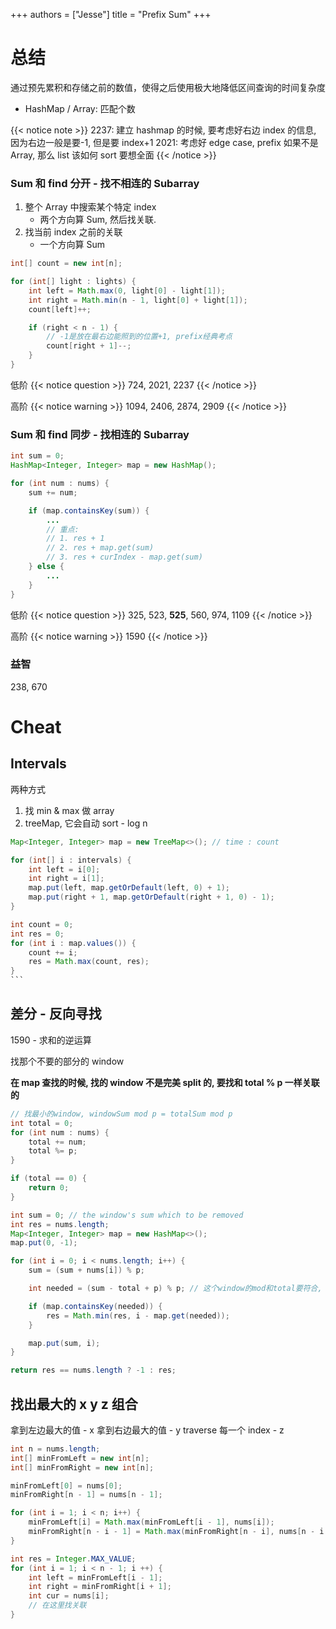 +++
authors = ["Jesse"]
title = "Prefix Sum"
+++

# 总结

通过预先累积和存储之前的数值，使得之后使用极大地降低区间查询的时间复杂度

- HashMap / Array: 匹配个数

{{< notice note >}}
2237: 建立 hashmap 的时候, 要考虑好右边 index 的信息, 因为右边一般是要-1, 但是要 index+1
2021: 考虑好 edge case, prefix 如果不是 Array, 那么 list 该如何 sort 要想全面
{{< /notice >}}

### Sum 和 find 分开 - 找不相连的 Subarray

1. 整个 Array 中搜索某个特定 index
   - 两个方向算 Sum, 然后找关联.
2. 找当前 index 之前的关联
   - 一个方向算 Sum

```java
int[] count = new int[n];

for (int[] light : lights) {
    int left = Math.max(0, light[0] - light[1]);
    int right = Math.min(n - 1, light[0] + light[1]);
    count[left]++;

    if (right < n - 1) {
        // -1是放在最右边能照到的位置+1, prefix经典考点
        count[right + 1]--;
    }
}
```

低阶
{{< notice question >}}
724, 2021, 2237
{{< /notice >}}

高阶
{{< notice warning >}}
1094, 2406, 2874, 2909
{{< /notice >}}

### Sum 和 find 同步 - 找相连的 Subarray

```JAVA
int sum = 0;
HashMap<Integer, Integer> map = new HashMap();

for (int num : nums) {
    sum += num;

    if (map.containsKey(sum)) {
        ...
        // 重点:
        // 1. res + 1
        // 2. res + map.get(sum)
        // 3. res + curIndex - map.get(sum)
    } else {
        ...
    }
}
```

低阶
{{< notice question >}}
325, 523, **525**, 560, 974, 1109
{{< /notice >}}

高阶
{{< notice warning >}}
1590
{{< /notice >}}

### 益智

238, 670

# Cheat

## Intervals

两种方式

1. 找 min & max 做 array
2. treeMap, 它会自动 sort - log n

````JAVA
Map<Integer, Integer> map = new TreeMap<>(); // time : count

for (int[] i : intervals) {
    int left = i[0];
    int right = i[1];
    map.put(left, map.getOrDefault(left, 0) + 1);
    map.put(right + 1, map.getOrDefault(right + 1, 0) - 1);
}

int count = 0;
int res = 0;
for (int i : map.values()) {
    count += i;
    res = Math.max(count, res);
}
```
````

## 差分 - 反向寻找

1590 - 求和的逆运算

找那个不要的部分的 window

**在 map 查找的时候, 找的 window 不是完美 split 的, 要找和 total % p 一样关联的**

```JAVA
// 找最小的window, windowSum mod p = totalSum mod p
int total = 0;
for (int num : nums) {
    total += num;
    total %= p;
}

if (total == 0) {
    return 0;
}

int sum = 0; // the window's sum which to be removed
int res = nums.length;
Map<Integer, Integer> map = new HashMap<>();
map.put(0, -1);

for (int i = 0; i < nums.length; i++) {
    sum = (sum + nums[i]) % p;

    int needed = (sum - total + p) % p; // 这个window的mod和total要符合, 而不是找mod 0的

    if (map.containsKey(needed)) {
        res = Math.min(res, i - map.get(needed));
    }

    map.put(sum, i);
}

return res == nums.length ? -1 : res;

```

## 找出最大的 x y z 组合

拿到左边最大的值 - x
拿到右边最大的值 - y
traverse 每一个 index - z

```JAVA
int n = nums.length;
int[] minFromLeft = new int[n];
int[] minFromRight = new int[n];

minFromLeft[0] = nums[0];
minFromRight[n - 1] = nums[n - 1];

for (int i = 1; i < n; i++) {
    minFromLeft[i] = Math.max(minFromLeft[i - 1], nums[i]);
    minFromRight[n - i - 1] = Math.max(minFromRight[n - i], nums[n - i - 1]);
}

int res = Integer.MAX_VALUE;
for (int i = 1; i < n - 1; i ++) {
    int left = minFromLeft[i - 1];
    int right = minFromRight[i + 1];
    int cur = nums[i];
    // 在这里找关联
}
```

